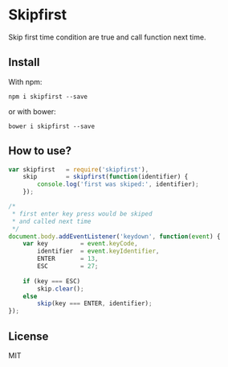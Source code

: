 # Skipfirst

Skip first time condition are true and call function next time.

## Install

With npm:

```
npm i skipfirst --save
```

or with bower:

```
bower i skipfirst --save
```

## How to use?

```js
var skipfirst   = require('skipfirst'),
    skip        = skipfirst(function(identifier) {
        console.log('first was skiped:', identifier);
    });

/* 
 * first enter key press would be skiped 
 * and called next time
 */
document.body.addEventListener('keydown', function(event) {
    var key         = event.keyCode,
        identifier  = event.keyIdentifier,
        ENTER       = 13,
        ESC         = 27;
    
    if (key === ESC)
        skip.clear();
    else
        skip(key === ENTER, identifier);
});
```

## License

MIT
